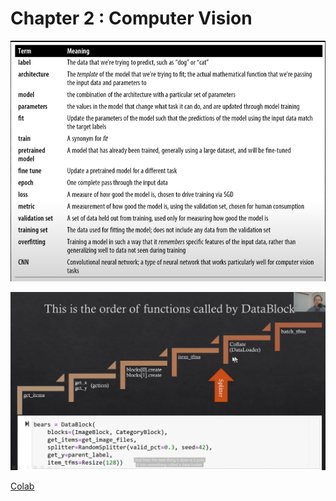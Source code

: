 # Chapter 2 : Computer Vision

![image info](important_definitions.png)

![image info](Datablock.png)

[Colab](https://colab.research.google.com/drive/1APtZTXPCoHmlvN6AInUixeqbKIV7iQSv?authuser=1)

